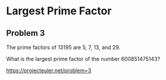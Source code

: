 # Largest Prime Factor

## Problem 3

The prime factors of 13195 are 5, 7, 13, and 29.

What is the largest prime factor of the number 600851475143?

https://projecteuler.net/problem=3